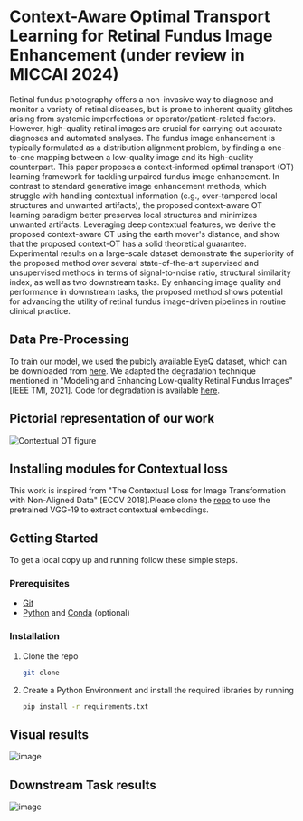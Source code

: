 # Context-Aware Optimal Transport Learning for Retinal Fundus Image Enhancement (under review in MICCAI 2024)
Retinal fundus photography offers a non-invasive way to diagnose and monitor a variety of retinal diseases, but is prone to inherent quality glitches arising from systemic imperfections or operator/patient-related factors. However, high-quality retinal images are crucial for carrying out accurate diagnoses and automated analyses. The fundus image enhancement is typically formulated as a distribution alignment problem, by finding a one-to-one mapping between a low-quality image and its high-quality counterpart. This paper proposes a context-informed optimal transport (OT) learning framework for tackling unpaired fundus image enhancement. In contrast to standard generative image enhancement methods, which struggle with handling contextual information  (e.g., over-tampered local structures and unwanted artifacts), the proposed context-aware OT learning paradigm better preserves local structures and minimizes unwanted artifacts. Leveraging deep contextual features, we derive the proposed context-aware OT using the earth mover's distance, and show that the proposed context-OT has a solid theoretical guarantee.  
Experimental results on a large-scale dataset demonstrate the superiority of the proposed method over several state-of-the-art supervised and unsupervised methods in terms of signal-to-noise ratio, structural similarity index, as well as two downstream tasks. By enhancing image quality and performance in downstream tasks, the proposed method shows potential for advancing the utility of retinal fundus image-driven pipelines in routine clinical practice. 

## Data Pre-Processing 

To train our model, we used the pubicly available EyeQ dataset, which can be downloaded from [here](https://www.kaggle.com/c/diabetic-retinopathy-detection). We adapted the degradation technique mentioned in "Modeling and Enhancing Low-quality Retinal Fundus Images" [IEEE TMI, 2021]. Code for degradation is available [here](https://github.com/HzFu/EyeQ?tab=readme-ov-file).
## Pictorial representation of our work
![Contextual OT figure](https://github.com/Retinal-Research/Contextual-OT/assets/58003228/00eab6c6-0a15-493d-bff4-ff0f63476bac)

## Installing modules for Contextual loss

This work is inspired from "The Contextual Loss for Image Transformation with Non-Aligned Data" [ECCV 2018].Please clone the [repo](https://github.com/S-aiueo32/contextual_loss_pytorch) to use the pretrained VGG-19 to extract contextual embeddings. 

## Getting Started

To get a local copy up and running follow these simple steps.

### Prerequisites

- [Git](https://git-scm.com)
- [Python](https://www.python.org/downloads/) and [Conda](https://docs.conda.io/projects/conda/en/latest/user-guide/install/index.html) (optional)

### Installation

1. Clone the repo
   ```sh
   git clone 

2. Create a Python Environment and install the required libraries by running
   ```sh
   pip install -r requirements.txt


## Visual results

![image](https://github.com/Retinal-Research/Contextual-OT/assets/58003228/35fea2ab-2701-46c9-b149-96b6b0151957)

## Downstream Task results

![image](https://github.com/Retinal-Research/Contextual-OT/assets/58003228/6f766852-ac4b-4962-9cf3-b69bf210a6c3)
